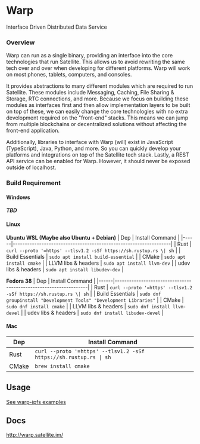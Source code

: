 # Warp

Interface Driven Distributed Data Service

### Overview

Warp can run as a single binary, providing an interface into the core technologies that run
Satellite. This allows us to avoid rewriting the same tech over and over when developing for
different platforms. Warp will work on most phones, tablets, computers, and consoles.

It provides abstractions to many different modules which are required to run Satellite. These
modules include Messaging, Caching, File Sharing & Storage, RTC connections, and more. Because we
focus on building these modules as interfaces first and then allow implementation layers to be built
on top of these, we can easily change the core technologies with no extra development required on
the "front-end" stacks. This means we can jump from multiple blockchains or decentralized solutions
without affecting the front-end application.

Additionally, libraries to interface with Warp (will) exist in JavaScript (TypeScript), Java,
Python, and more. So you can quickly develop your platforms and integrations on top of the Satellite
tech stack. Lastly, a REST API service can be enabled for Warp. However, it should never be exposed
outside of localhost.

### Build Requirement

#### Windows

***TBD***

#### Linux

**Ubuntu WSL (Maybe also Ubuntu + Debian)**
| Dep  | Install Command                                                  |
|------|------------------------------------------------------------------|
| Rust | `curl --proto '=https' --tlsv1.2 -sSf https://sh.rustup.rs \| sh` |
| Build Essentials | `sudo apt install build-essential` |
| CMake | `sudo apt install cmake` |
| LLVM libs & headers | `sudo apt install llvm-dev` |
| udev libs & headers | `sudo apt install libudev-dev` |

**Fedora 38**
| Dep  | Install Command                                                  |
|------|------------------------------------------------------------------|
| Rust | `curl --proto '=https' --tlsv1.2 -sSf https://sh.rustup.rs \| sh` |
| Build Essentials | `sudo dnf groupinstall "Development Tools" "Development Libraries"` |
| CMake | `sudo dnf install cmake` |
| LLVM libs & headers | `sudo dnf install llvm-devel` |
| udev libs & headers | `sudo dnf install libudev-devel` |

#### Mac

| Dep  | Install Command                                                  |
|------|------------------------------------------------------------------|
| Rust | `curl --proto '=https' --tlsv1.2 -sSf https://sh.rustup.rs \| sh` |
| CMake | `brew install cmake` |

## Usage

[See warp-ipfs examples](./extensions/warp-ipfs/examples/README.md)

## Docs

http://warp.satellite.im/
